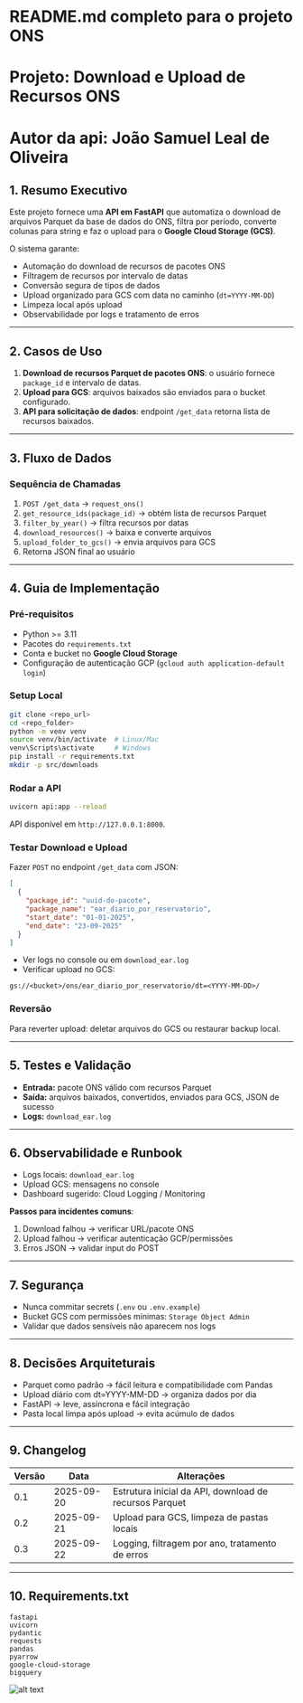# README.md completo para o projeto ONS

# Projeto: Download e Upload de Recursos ONS

# Autor da api: João Samuel Leal de Oliveira

## 1. Resumo Executivo

Este projeto fornece uma **API em FastAPI** que automatiza o download de arquivos Parquet da base de dados do ONS, filtra por período, converte colunas para string e faz o upload para o **Google Cloud Storage (GCS)**.

O sistema garante:

* Automação do download de recursos de pacotes ONS
* Filtragem de recursos por intervalo de datas
* Conversão segura de tipos de dados
* Upload organizado para GCS com data no caminho (`dt=YYYY-MM-DD`)
* Limpeza local após upload
* Observabilidade por logs e tratamento de erros

---

## 2. Casos de Uso

1. **Download de recursos Parquet de pacotes ONS**: o usuário fornece `package_id` e intervalo de datas.
2. **Upload para GCS**: arquivos baixados são enviados para o bucket configurado.
3. **API para solicitação de dados**: endpoint `/get_data` retorna lista de recursos baixados.

---

## 3. Fluxo de Dados

### Sequência de Chamadas

1. `POST /get_data` → `request_ons()`
2. `get_resource_ids(package_id)` → obtém lista de recursos Parquet
3. `filter_by_year()` → filtra recursos por datas
4. `download_resources()` → baixa e converte arquivos
5. `upload_folder_to_gcs()` → envia arquivos para GCS
6. Retorna JSON final ao usuário

---

## 4. Guia de Implementação

### Pré-requisitos

* Python >= 3.11
* Pacotes do `requirements.txt`
* Conta e bucket no **Google Cloud Storage**
* Configuração de autenticação GCP (`gcloud auth application-default login`)

### Setup Local

```bash
git clone <repo_url>
cd <repo_folder>
python -m venv venv
source venv/bin/activate  # Linux/Mac
venv\Scripts\activate     # Windows
pip install -r requirements.txt
mkdir -p src/downloads
```

### Rodar a API

```bash
uvicorn api:app --reload
```

API disponível em `http://127.0.0.1:8000`.

### Testar Download e Upload

Fazer `POST` no endpoint `/get_data` com JSON:

```json
[
  {
    "package_id": "uuid-do-pacote",
    "package_name": "ear_diario_por_reservatorio",
    "start_date": "01-01-2025",
    "end_date": "23-09-2025"
  }
]
```

* Ver logs no console ou em `download_ear.log`
* Verificar upload no GCS:

```
gs://<bucket>/ons/ear_diario_por_reservatorio/dt=<YYYY-MM-DD>/
```

### Reversão

Para reverter upload: deletar arquivos do GCS ou restaurar backup local.

---

## 5. Testes e Validação

* **Entrada:** pacote ONS válido com recursos Parquet
* **Saída:** arquivos baixados, convertidos, enviados para GCS, JSON de sucesso
* **Logs:** `download_ear.log`

---

## 6. Observabilidade e Runbook

* Logs locais: `download_ear.log`
* Upload GCS: mensagens no console
* Dashboard sugerido: Cloud Logging / Monitoring

**Passos para incidentes comuns**:

1. Download falhou → verificar URL/pacote ONS
2. Upload falhou → verificar autenticação GCP/permissões
3. Erros JSON → validar input do POST

---

## 7. Segurança

* Nunca commitar secrets (`.env` ou `.env.example`)
* Bucket GCS com permissões mínimas: `Storage Object Admin`
* Validar que dados sensíveis não aparecem nos logs

---

## 8. Decisões Arquiteturais

* Parquet como padrão → fácil leitura e compatibilidade com Pandas
* Upload diário com dt=YYYY-MM-DD → organiza dados por dia
* FastAPI → leve, assíncrona e fácil integração
* Pasta local limpa após upload → evita acúmulo de dados

---

## 9. Changelog

| Versão | Data       | Alterações                                             |
| ------ | ---------- | ------------------------------------------------------ |
| 0.1    | 2025-09-20 | Estrutura inicial da API, download de recursos Parquet |
| 0.2    | 2025-09-21 | Upload para GCS, limpeza de pastas locais              |
| 0.3    | 2025-09-22 | Logging, filtragem por ano, tratamento de erros        |

---

## 10. Requirements.txt

```
fastapi
uvicorn
pydantic
requests
pandas
pyarrow
google-cloud-storage
bigquery
```
![alt text](sauter-university-2025-challenge\img\image.png)